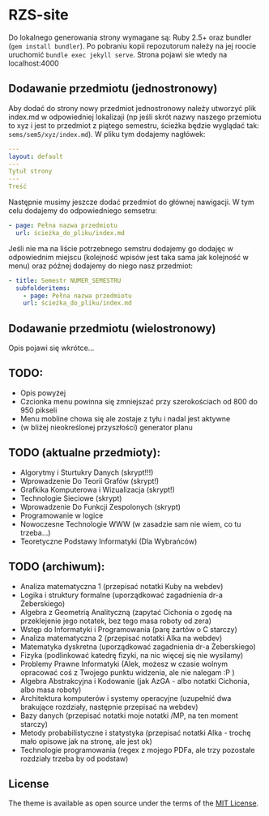 # RZS-site

Do lokalnego generowania strony wymagane są: Ruby 2.5+ oraz bundler (`gem install bundler`).
Po pobraniu kopii repozutorum należy na jej roocie uruchomić `bundle exec jekyll serve`.
Strona pojawi sie wtedy na localhost:4000

## Dodawanie przedmiotu (jednostronowy)

Aby dodać do strony nowy przedmiot jednostronowy należy utworzyć plik index.md w odpowiedniej lokalizaji (np jeśli skrót nazwy naszego przemiotu to xyz i jest to przedmiot z piątego semestru, ścieżka będzie wyglądać tak: `sems/sem5/xyz/index.md`). W pliku tym dodajemy nagłówek:

```yml
---
layout: default
---
Tytuł strony
---
Treść
```

Następnie musimy jeszcze dodać przedmiot do głównej nawigacji. W tym celu dodajemy do odpowiedniego semsetru:

```yml
- page: Pełna nazwa przedmiotu
  url: ścieżka_do_pliku/index.md
```

Jeśli nie ma na liście potrzebnego semstru dodajemy go dodajęc w odpowiednim miejscu (kolejność wpisów jest taka sama jak kolejność w menu) oraz późnej dodajemy do niego nasz przedmiot:

```yml
- title: Semestr NUMER_SEMESTRU
  subfolderitems:
    - page: Pełna nazwa przedmiotu
    url: ścieżka_do_pliku/index.md
```

## Dodawanie przedmiotu (wielostronowy)

Opis pojawi się wkrótce...

## TODO:

* Opis powyżej
* Czcionka menu powinna się zmniejszać przy szerokościach od 800 do 950 pikseli
* Menu mobline chowa się ale zostaje z tyłu i nadal jest aktywne
* (w bliżej nieokreślonej przyszłości) generator planu

## TODO (aktualne przedmioty):
* Algorytmy i Sturtukry Danych (skrypt!!!)
* Wprowadzenie Do Teorii Grafów (skrypt!)
* Grafkika Komputerowa i Wizualizacja  (skrypt!)
* Technologie Sieciowe (skrypt)
* Wprowadzenie Do Funkcji Zespolonych (skrypt)
* Programowanie w logice 
* Nowoczesne Technologie WWW (w zasadzie sam nie wiem, co tu trzeba...)
* Teoretyczne Podstawy Informatyki (Dla Wybrańców)

## TODO (archiwum):
* Analiza matematyczna 1 (przepisać notatki Kuby na webdev)
* Logika i struktury formalne (uporządkować zagadnienia dr-a Żeberskiego)
* Algebra z Geometrią Analityczną (zapytać Cichonia o zgodę na przeklejenie jego notatek, bez tego masa roboty od zera)
* Wstęp do Informatyki i Programowania (parę żartów o C starczy)
* Analiza matematyczna 2 (przepisać notatki Alka na webdev)
* Matematyka dyskretna (uporządkować zagadnienia dr-a Żeberskiego)
* Fizyka (podlinkować katedrę fizyki, na nic więcej się nie wysilamy)
* Problemy Prawne Informatyki (Alek, możesz w czasie wolnym opracować coś z Twojego punktu widzenia, ale nie nalegam :P )
* Algebra Abstrakcyjna i Kodowanie (jak AzGA - albo notatki Cichonia, albo masa roboty)
* Architektura komputerów i systemy operacyjne (uzupełnić dwa brakujące rozdziały, następnie przepisać na webdev)
* Bazy danych (przepisać notatki moje notatki /MP, na ten moment starczy)
* Metody probabilistyczne i statystyka (przepisać notatki Alka - trochę mało opisowe jak na stronę, ale jest ok)
* Technologie programowania (regex z mojego PDFa, ale trzy pozostałe rozdziały trzeba by od podstaw)

## License

The theme is available as open source under the terms of the [MIT License](https://opensource.org/licenses/MIT).

